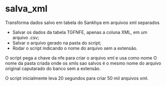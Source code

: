 # salva_xml
Transforma dados salvo em tabela do Sankhya em arquivos xml separados

- Salvar os dados da tabela TGFNFE, apenas a coluna XML, em um arquivo .csv;
- Salvar o arquivo gerado na pasta do script;
- Rodar o script indicando o nome do arquivo sem a extensão.

O script pega a chave da nfe para criar o arquivo xml e usa como nome
O nome da pasta criada onde os xmls sao salvos é o mesmo nome do arquivo original caputarado do banco sem a extensão.

O script inicialmente leva 20 segundos para criar 50 mil arquivos xml.
